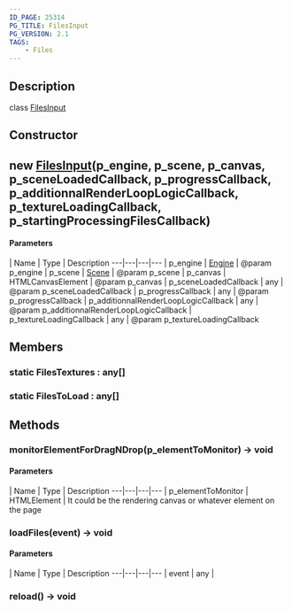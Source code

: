 ```yaml
---
ID_PAGE: 25314
PG_TITLE: FilesInput
PG_VERSION: 2.1
TAGS:
    - Files
---
```

## Description

class [FilesInput](/classes/2.3/FilesInput)



## Constructor

##  new [FilesInput](/classes/2.3/FilesInput)(p_engine, p_scene, p_canvas, p_sceneLoadedCallback, p_progressCallback, p_additionnalRenderLoopLogicCallback, p_textureLoadingCallback, p_startingProcessingFilesCallback)



#### Parameters
 | Name | Type | Description
---|---|---|---
 | p_engine | [Engine](/classes/2.3/Engine) |   @param p_engine
 | p_scene | [Scene](/classes/2.3/Scene) |   @param p_scene
 | p_canvas | HTMLCanvasElement |   @param p_canvas
 | p_sceneLoadedCallback | any |   @param p_sceneLoadedCallback
 | p_progressCallback | any |   @param p_progressCallback
 | p_additionnalRenderLoopLogicCallback | any |   @param p_additionnalRenderLoopLogicCallback
 | p_textureLoadingCallback | any |   @param p_textureLoadingCallback
## Members

### static  FilesTextures : any[]



### static  FilesToLoad : any[]



## Methods

### monitorElementForDragNDrop(p_elementToMonitor) &rarr; void



#### Parameters
 | Name | Type | Description
---|---|---|---
 | p_elementToMonitor | HTMLElement |   It could be the rendering canvas or whatever element on the page

### loadFiles(event) &rarr; void



#### Parameters
 | Name | Type | Description
---|---|---|---
 | event | any |   

### reload() &rarr; void


